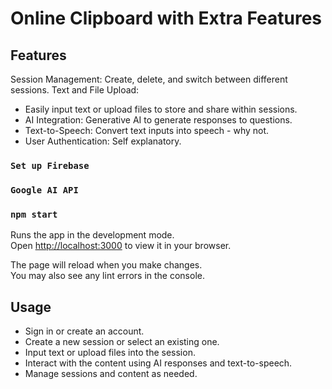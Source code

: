 # Online Clipboard with Extra Features

## Features

Session Management: Create, delete, and switch between different sessions.
Text and File Upload: 
- Easily input text or upload files to store and share within sessions.
- AI Integration: Generative AI to generate responses to questions.
- Text-to-Speech: Convert text inputs into speech - why not.
- User Authentication: Self explanatory.

### `Set up Firebase`

### `Google AI API `

### `npm start`

Runs the app in the development mode.\
Open [http://localhost:3000](http://localhost:3000) to view it in your browser.

The page will reload when you make changes.\
You may also see any lint errors in the console.


## Usage

- Sign in or create an account.
- Create a new session or select an existing one.
- Input text or upload files into the session.
- Interact with the content using AI responses and text-to-speech.
- Manage sessions and content as needed.
